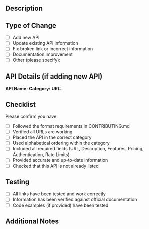 ## Description

<!-- Briefly describe what this PR adds or changes -->

## Type of Change

- [ ] Add new API
- [ ] Update existing API information  
- [ ] Fix broken link or incorrect information
- [ ] Documentation improvement
- [ ] Other (please specify): 

## API Details (if adding new API)

**API Name:** 
**Category:** 
**URL:** 

## Checklist

Please confirm you have:

- [ ] Followed the format requirements in CONTRIBUTING.md
- [ ] Verified all URLs are working
- [ ] Placed the API in the correct category
- [ ] Used alphabetical ordering within the category
- [ ] Included all required fields (URL, Description, Features, Pricing, Authentication, Rate Limits)
- [ ] Provided accurate and up-to-date information
- [ ] Checked that this API is not already listed

## Testing

- [ ] All links have been tested and work correctly
- [ ] Information has been verified against official documentation
- [ ] Code examples (if provided) have been tested

## Additional Notes

<!-- Any additional context or information about this change -->
